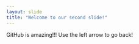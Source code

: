```yaml
---
layout: slide
title: "Welcome to our second slide!"
---
```

GitHub is amazing!!!
Use the left arrow to go back!
